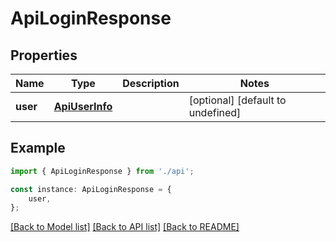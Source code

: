 # ApiLoginResponse


## Properties

Name | Type | Description | Notes
------------ | ------------- | ------------- | -------------
**user** | [**ApiUserInfo**](ApiUserInfo.md) |  | [optional] [default to undefined]

## Example

```typescript
import { ApiLoginResponse } from './api';

const instance: ApiLoginResponse = {
    user,
};
```

[[Back to Model list]](../README.md#documentation-for-models) [[Back to API list]](../README.md#documentation-for-api-endpoints) [[Back to README]](../README.md)
